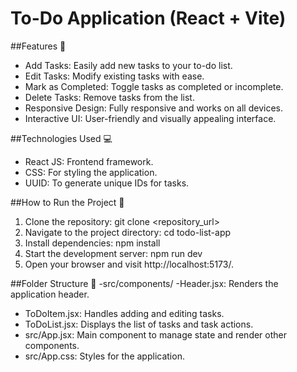 # To-Do Application (React + Vite)

##Features 🌟
- Add Tasks: Easily add new tasks to your to-do list.
- Edit Tasks: Modify existing tasks with ease.
- Mark as Completed: Toggle tasks as completed or incomplete.
- Delete Tasks: Remove tasks from the list.
- Responsive Design: Fully responsive and works on all devices.
- Interactive UI: User-friendly and visually appealing interface.

##Technologies Used 💻
- React JS: Frontend framework.
- CSS: For styling the application.
- UUID: To generate unique IDs for tasks.

##How to Run the Project 🚀
1. Clone the repository: git clone <repository_url>
2. Navigate to the project directory: cd todo-list-app
3. Install dependencies: npm install
4. Start the development server: npm run dev
5. Open your browser and visit http://localhost:5173/.

##Folder Structure 📂
-src/components/
-Header.jsx: Renders the application header.
- ToDoItem.jsx: Handles adding and editing tasks.
- ToDoList.jsx: Displays the list of tasks and task actions.
- src/App.jsx: Main component to manage state and render other components.
- src/App.css: Styles for the application.





